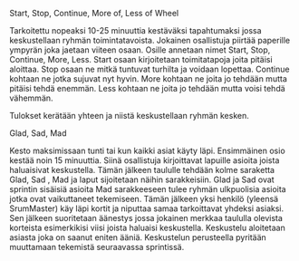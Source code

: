Start, Stop, Continue, More of, Less of Wheel

Tarkoitettu nopeaksi 10-25 minuuttia kestäväksi tapahtumaksi jossa keskustellaan ryhmän toimintatavoista.
Jokainen osallistuja piirtää paperille ympyrän joka jaetaan viiteen osaan.
Osille annetaan nimet Start, Stop, Continue, More, Less.
Start osaan kirjoitetaan toimitatapoja joita pitäisi aloittaa.
Stop osaan ne mitkä tuntuvat turhilta ja voidaan lopettaa.
Continue kohtaan ne jotka sujuvat nyt hyvin.
More kohtaan ne joita jo tehdään mutta pitäisi tehdä enemmän.
Less kohtaan ne joita jo tehdään mutta voisi tehdä vähemmän.

Tulokset kerätään yhteen ja niistä keskustellaan ryhmän kesken.

Glad, Sad, Mad

Kesto maksimissaan tunti tai kun kaikki asiat käyty läpi.
Ensimmäinen osio kestää noin 15 minuuttia. Siinä osallistuja kirjoittavat lapuille asioita joista haluaisivat keskustella.
Tämän jälkeen taululle tehdään kolme saraketta Glad, Sad , Mad ja laput sijoitetaan näihin sarakkeisiin.
Glad ja Sad ovat sprintin sisäisiä asioita Mad sarakkeeseen tulee ryhmän ulkpuolisia asioita jotka ovat vaikuttaneet tekemiseen.
Tämän jälkeen yksi henkilö (yleensä SrumMaster) käy läpi kortit ja niputtaa samaa tarkoittavat yhdeksi asiaksi.
Sen jälkeen suoritetaan äänestys jossa jokainen merkkaa taululla olevista korteista esimerkikisi viisi joista haluaisi keskustella.
Keskustelu aloitetaan asiasta joka on saanut eniten ääniä.
Keskustelun perusteella pyritään muuttamaan tekemistä seuraavassa sprintissä.


